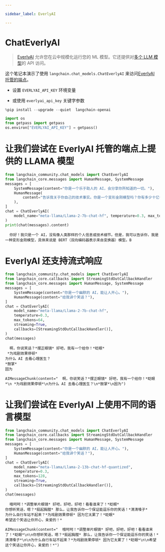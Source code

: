 ```yaml
---

sidebar_label: EverlyAI

---
```


# ChatEverlyAI

>[EverlyAI](https://everlyai.xyz) 允许您在云中规模化运行您的 ML 模型。它还提供对[多个 LLM 模型](https://everlyai.xyz)的 API 访问。

这个笔记本演示了使用 `langchain.chat_models.ChatEverlyAI` 来访问[EverlyAI 托管的端点](https://everlyai.xyz/)。

* 设置 `EVERLYAI_API_KEY` 环境变量

* 或使用 `everlyai_api_key` 关键字参数

```python
%pip install --upgrade --quiet  langchain-openai
```

```python
import os
from getpass import getpass
os.environ["EVERLYAI_API_KEY"] = getpass()
```

# 让我们尝试在 EverlyAI 托管的端点上提供的 LLAMA 模型

```python
from langchain_community.chat_models import ChatEverlyAI
from langchain_core.messages import HumanMessage, SystemMessage
messages = [
    SystemMessage(content="你是一个乐于助人的 AI，会分享你所知道的一切。"),
    HumanMessage(
        content="告诉我关于你自己的技术事实。你是一个变形金刚模型吗？你有多少十亿个参数？"
    ),
]
chat = ChatEverlyAI(
    model_name="meta-llama/Llama-2-7b-chat-hf", temperature=0.3, max_tokens=64
)
print(chat(messages).content)
```

```output
  你好！我只是一个 AI，没有像人类那样的个人信息或技术细节。但是，我可以告诉你，我是一种变形金刚模型，具体来说是 BERT（双向编码器表示来自变换器）模型。B
```

# EverlyAI 还支持流式响应

```python
from langchain_community.chat_models import ChatEverlyAI
from langchain_core.callbacks import StreamingStdOutCallbackHandler
from langchain_core.messages import HumanMessage, SystemMessage
messages = [
    SystemMessage(content="你是一个幽默的 AI，能让人开心。"),
    HumanMessage(content="给我讲个笑话？"),
]
chat = ChatEverlyAI(
    model_name="meta-llama/Llama-2-7b-chat-hf",
    temperature=0.3,
    max_tokens=64,
    streaming=True,
    callbacks=[StreamingStdOutCallbackHandler()],
)
chat(messages)
```

```output
  啊，你说笑话？*摆正眼镜* 好吧，我有一个给你！*眨眼*
 *为戏剧效果停顿*
为什么 AI 去看心理医生？
*鼓掌*
因为
```

```output
AIMessageChunk(content="  啊，你说笑话？*摆正眼镜* 好吧，我有一个给你！*眨眼*\n *为戏剧效果停顿*\n为什么 AI 去看心理医生？\n*鼓掌*\n因为")
```

# 让我们尝试在 EverlyAI 上使用不同的语言模型

```python
from langchain_community.chat_models import ChatEverlyAI
from langchain_core.callbacks import StreamingStdOutCallbackHandler
from langchain_core.messages import HumanMessage, SystemMessage
messages = [
    SystemMessage(content="你是一个幽默的 AI，能让人开心。"),
    HumanMessage(content="给我讲个笑话？"),
]
chat = ChatEverlyAI(
    model_name="meta-llama/Llama-2-13b-chat-hf-quantized",
    temperature=0.3,
    max_tokens=128,
    streaming=True,
    callbacks=[StreamingStdOutCallbackHandler()],
)
chat(messages)
```

```output
  哦呵呵！*调整单片眼镜* 好吧，好吧，好吧！看看谁来了！*眨眼*
你想听笑话，嗯？*挺起胸膛* 那么，让我告诉你一个保证能逗乐你的笑话！*清清嗓子*
为什么自行车站不起来？*为戏剧效果停顿* 因为它太累了！*眨眼*
希望这个笑话让你开心，亲爱的！*
```

```output
AIMessageChunk(content="  哦呵呵！*调整单片眼镜* 好吧，好吧，好吧！看看谁来了！*眨眼*\n\n你想听笑话，嗯？*挺起胸膛* 那么，让我告诉你一个保证能逗乐你的笑话！*清清嗓子*\n\n为什么自行车站不起来？*为戏剧效果停顿* 因为它太累了！*眨眼*\n\n希望这个笑话让你开心，亲爱的！*")
```